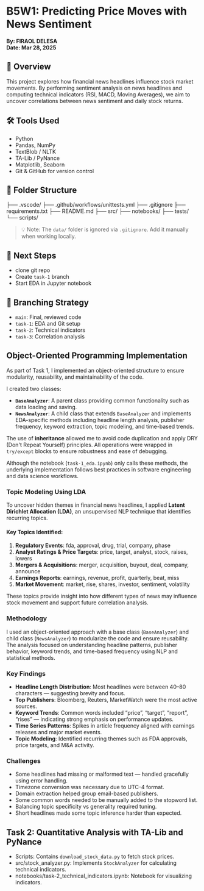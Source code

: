 # B5W1: Predicting Price Moves with News Sentiment  
**By: FIRAOL DELESA**  
**Date: Mar 28, 2025**

## 🌟 Overview

This project explores how financial news headlines influence stock market movements. By performing sentiment analysis on news headlines and computing technical indicators (RSI, MACD, Moving Averages), we aim to uncover correlations between news sentiment and daily stock returns.

## 🛠️ Tools Used

- Python
- Pandas, NumPy
- TextBlob / NLTK
- TA-Lib / PyNance
- Matplotlib, Seaborn
- Git & GitHub for version control

## 📁 Folder Structure

├── .vscode/
├── .github/workflows/unittests.yml
├── .gitignore
├── requirements.txt
├── README.md
├── src/
├── notebooks/
├── tests/
└── scripts/



> 💡 Note: The `data/` folder is ignored via `.gitignore`. Add it manually when working locally.

## 🚀 Next Steps

- clone git repo
- Create `task-1` branch
- Start EDA in Jupyter notebook

## 📌 Branching Strategy

- `main`: Final, reviewed code
- `task-1`: EDA and Git setup
- `task-2`: Technical indicators
- `task-3`: Correlation analysis

## Object-Oriented Programming Implementation

As part of Task 1, I implemented an object-oriented structure to ensure modularity, reusability, and maintainability of the code.

I created two classes:
- **`BaseAnalyzer`**: A parent class providing common functionality such as data loading and saving.
- **`NewsAnalyzer`**: A child class that extends `BaseAnalyzer` and implements EDA-specific methods including headline length analysis, publisher frequency, keyword extraction, topic modeling, and time-based trends.

The use of **inheritance** allowed me to avoid code duplication and apply DRY (Don't Repeat Yourself) principles. All operations were wrapped in `try/except` blocks to ensure robustness and ease of debugging.

Although the notebook (`task-1_eda.ipynb`) only calls these methods, the underlying implementation follows best practices in software engineering and data science workflows.

### Topic Modeling Using LDA

To uncover hidden themes in financial news headlines, I applied **Latent Dirichlet Allocation (LDA)**, an unsupervised NLP technique that identifies recurring topics.

#### Key Topics Identified:
1. **Regulatory Events**: fda, approval, drug, trial, company, phase
2. **Analyst Ratings & Price Targets**: price, target, analyst, stock, raises, lowers
3. **Mergers & Acquisitions**: merger, acquisition, buyout, deal, company, announce
4. **Earnings Reports**: earnings, revenue, profit, quarterly, beat, miss
5. **Market Movement**: market, rise, shares, investor, sentiment, volatility

These topics provide insight into how different types of news may influence stock movement and support future correlation analysis.

### Methodology
I used an object-oriented approach with a base class (`BaseAnalyzer`) and child class (`NewsAnalyzer`) to modularize the code and ensure reusability. The analysis focused on understanding headline patterns, publisher behavior, keyword trends, and time-based frequency using NLP and statistical methods.

### Key Findings
- **Headline Length Distribution**: Most headlines were between 40–80 characters — suggesting brevity and focus.
- **Top Publishers**: Bloomberg, Reuters, MarketWatch were the most active sources.
- **Keyword Trends**: Common words included “price”, “target”, “report”, “rises” — indicating strong emphasis on performance updates.
- **Time Series Patterns**: Spikes in article frequency aligned with earnings releases and major market events.
- **Topic Modeling**: Identified recurring themes such as FDA approvals, price targets, and M&A activity.

### Challenges
- Some headlines had missing or malformed text — handled gracefully using error handling.
- Timezone conversion was necessary due to UTC-4 format.
- Domain extraction helped group email-based publishers.
- Some common words needed to be manually added to the stopword list.
- Balancing topic specificity vs generality required tuning.
- Short headlines made some topic inference harder than expected.

## Task 2: Quantitative Analysis with TA-Lib and PyNance

- Scripts: Contains `download_stock_data.py` to fetch stock prices.
- src/stock_analyzer.py: Implements `StockAnalyzer` for calculating technical indicators.
- notebooks/task-2_technical_indicators.ipynb: Notebook for visualizing indicators.
